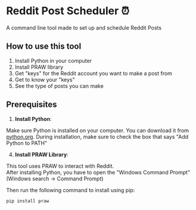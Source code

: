 # Reddit Post Scheduler ⏰
A command line tool made to set up and schedule Reddit Posts 

How to use this tool
--------------------

1) Install Python in your computer
2) Install PRAW library 
1) Get "keys" for the Reddit account you want to make a post from
2) Get to know your "keys" 
3) See the type of posts you can make



## Prerequisites

1. **Install Python**:

Make sure Python is installed on your computer. You can download it from [python.org](https://www.python.org/downloads/).
During installation, make sure to check the box that says "Add Python to PATH"

4. **Install PRAW Library**: 

This tool uses PRAW to interact with Reddit.  
After installing Python, you have to open the "Windows Command Prompt" (Windows search -> Command Prompt)

Then run the following  command to install using pip:

   ```bash
   pip install praw
